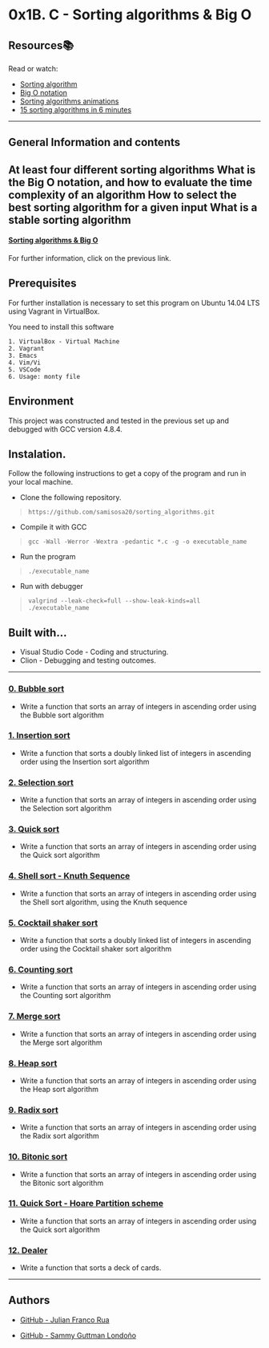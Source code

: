 # 0x1B. C - Sorting algorithms & Big O

## Resources:books:
Read or watch:
* [Sorting algorithm](https://en.wikipedia.org/wiki/Sorting_algorithm)
* [Big O notation](https://stackoverflow.com/questions/487258/what-is-a-plain-english-explanation-of-big-o-notation)
* [Sorting algorithms animations](https://en.wikipedia.org/wiki/Hash_table)
* [15 sorting algorithms in 6 minutes](https://www.youtube.com/watch?v=kPRA0W1kECg)

---
## General Information and contents

At least four different sorting algorithms
What is the Big O notation, and how to evaluate the time complexity of an algorithm
How to select the best sorting algorithm for a given input
What is a stable sorting algorithm
---

#### [Sorting algorithms & Big O](https://intranet.hbtn.io/projects/248#task-1326)
For further information, click on the previous link.

## Prerequisites

For further installation is necessary to set this program on Ubuntu 14.04 LTS using Vagrant in VirtualBox.

You need to install this software
```
1. VirtualBox - Virtual Machine
2. Vagrant
3. Emacs
4. Vim/Vi
5. VSCode
6. Usage: monty file
```

## Environment

This project was constructed and tested in the previous set up and debugged with GCC version 4.8.4.


## Instalation.
Follow the following instructions to get a copy of the program and run in your local machine.

- Clone the following repository.
 > `https://github.com/samisosa20/sorting_algorithms.git`

- Compile it with GCC
 > `gcc -Wall -Werror -Wextra -pedantic *.c -g -o executable_name`

- Run the program
 > `./executable_name`

 - Run with debugger
 > `valgrind --leak-check=full --show-leak-kinds=all ./executable_name`


## Built with...

- Visual Studio Code - Coding and structuring.
- Clion - Debugging and testing outcomes.

---
### [0. Bubble sort](./0-bubble_sort.c)
* Write a function that sorts an array of integers in ascending order using the Bubble sort algorithm


### [1. Insertion sort](./1-insertion_sort_list.c)
* Write a function that sorts a doubly linked list of integers in ascending order using the Insertion sort algorithm


### [2. Selection sort](./2-selection_sort.c)
* Write a function that sorts an array of integers in ascending order using the Selection sort algorithm


### [3. Quick sort](./3-quick_sort.c)
* Write a function that sorts an array of integers in ascending order using the Quick sort algorithm


### [4. Shell sort - Knuth Sequence](./100-shell_sort.c)
* Write a function that sorts an array of integers in ascending order using the Shell sort algorithm, using the Knuth sequence


### [5. Cocktail shaker sort](./101-cocktail_sort_list.c)
* Write a function that sorts a doubly linked list of integers in ascending order using the Cocktail shaker sort algorithm


### [6. Counting sort](./102-counting_sort.c)
* Write a function that sorts an array of integers in ascending order using the Counting sort algorithm


### [7. Merge sort](./103-merge_sort.c)
* Write a function that sorts an array of integers in ascending order using the Merge sort algorithm


### [8. Heap sort](./104-heap_sort.c)
* Write a function that sorts an array of integers in ascending order using the Heap sort algorithm


### [9. Radix sort](./105-radix_sort.c)
* Write a function that sorts an array of integers in ascending order using the Radix sort algorithm


### [10. Bitonic sort](./106-bitonic_sort.c)
* Write a function that sorts an array of integers in ascending order using the Bitonic sort algorithm


### [11. Quick Sort - Hoare Partition scheme](./107-quick_sort_hoare.c)
* Write a function that sorts an array of integers in ascending order using the Quick sort algorithm


### [12. Dealer](./1000-sort_deck.c)
* Write a function that sorts a deck of cards.
---

##  Authors

- [GitHub - Julian Franco Rua](https://github.com/julianfrancor)

- [GitHub - Sammy Guttman Londoño](https://github.com/samisosa20)